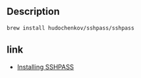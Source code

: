 ## Description
```
brew install hudochenkov/sshpass/sshpass
```

## link
- [Installing SSHPASS](https://gist.github.com/arunoda/7790979)

